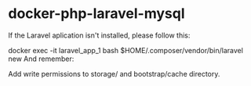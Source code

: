 # docker-php-laravel-mysql

If the Laravel aplication isn't installed, please follow this:

docker exec -it laravel_app_1 bash
$HOME/.composer/vendor/bin/laravel new
And remember:

Add write permissions to storage/ and bootstrap/cache directory.
